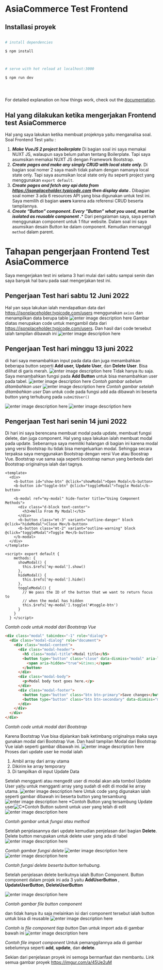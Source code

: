 


# AsiaCommerce Test Frontend

  

## Installasi proyek

  

```bash

# install dependencies

$ npm install

  

# serve with hot reload at localhost:3000

$ npm run dev

  



```

  

For detailed explanation on how things work, check out the [documentation](https://nuxtjs.org).

  

## Hal yang dilakukan ketika mengerjakan Frontend test AsiaCommerce

Hal yang saya lakukan ketika membuat projeknya yaitu menganalisa soal. Soal Frontend Test yaitu :

 1. ***Make VueJS 2 project boilerplate***
	 Di bagian soal ini saya memakai NUXT JS, walaupun saya belum pahan tentang Boilerplate. Tapi saya asumsikan memakai NUXT JS dengan Framework Bootstrap.
 2. ***Create pages and make any simply CRUD with local state only.***
 Di bagian soal nomer 2 saya masih tidak paham dengan namanya local state only. Tapi saya asumsikan local state only itu seperti project yang menggunakan `export default`.
 3. ***Create pages and fetch any api data from  *https://jsonplaceholder.typicode.com then display data* .***
 Dibagian soal nomer 3 ada 6 resources API yang bisa digunakan untuk test ini. Saya memilih di bagian **users** karena ada referensi CRUD beserta tampilannya.
 4. ***Creote “Button” component. Every ”Button” what you used, must be isolated as reusable component* .***
 Dari pengalaman saya, saya pernah menggunakan component untuk 1 fitur website. Dalam soal ini saya asumsikan desain Button ke dalam component. Kemudian memanggil `method` dalam parent.

# Tahapan pengerjaan Frontend Test AsiaCommerce
Saya mengerjakan test ini selama 3 hari mulai dari sabtu sampai senin dan saya banyak hal baru pada saat mengerjakan test ini.
## Pengerjaan Test hari sabtu 12 Juni 2022
Hal yan saya lakukan ialah mendapatkan data dari https://jsonplaceholder.typicode.com/users menggunakan `axios` dan menampilkan data berupa table
![enter image description here](https://i.imgur.com/4AY79g0.jpg)
Gambar diatas merupakan code untuk mengambil data dari https://jsonplaceholder.typicode.com/users. Dan hasil dari code tersebut ialah tampilan dibawah ini
![enter image description here](https://i.imgur.com/z8b7eTF.jpg)
## Pengerjaan Test hari minggu 13 juni 2022
di hari saya menambahkan input pada data dan juga menambahkan beberapa button seperti **Add user,** **Update User**, dan **Delete User**. Bisa dilihat di garis merah.
![enter image description here](https://i.imgur.com/bK0HUN6.jpg)
Tidak hanya itu saja. Saya menambahkan fungsi pada **Add Button** untuk bisa menambahkan user pada tabel.
![enter image description here](https://i.imgur.com/C506MZA.jpg)
*Contoh gambar sebelum ditambahkan user*
![enter image description here](https://i.imgur.com/j7hA0sW.jpg)
*Contoh gambar setelah ditambahkan user*
Dan untuk code pada fungsi add ada dibawah ini beserta button yang terhubung pada `submitUser()`

![enter image description here](https://i.imgur.com/xl6rwZC.jpg)
![enter image description here](https://i.imgur.com/qLQp5yw.jpg)
## Pengerjaan Test hari senin 14 juni 2022
Di hari ini saya berencana membuat modal pada update, membuat fungsi delete, dan juga component. Hal yang saya lakukan ialah membuat modal pada update. Sebenarnya saya memiliki halangan di bagian ini karena modal yang versi Bootstrap itu tidak bisa mengeluarkan modal. Sehingga secara terpaksa saya menggunakan Bootstrap dengan versi Vue atau Boostrap Vue. Bootstrap vue sama saja seperti bootstrap namun yang berbeda dari Bootstrap originalnya ialah dari tagnya.

    <template>
      <div>
        <b-button id="show-btn" @click="showModal">Open Modal</b-button>
        <b-button id="toggle-btn" @click="toggleModal">Toggle Modal</b-button>
    
        <b-modal ref="my-modal" hide-footer title="Using Component Methods">
          <div class="d-block text-center">
            <h3>Hello From My Modal!</h3>
          </div>
          <b-button class="mt-3" variant="outline-danger" block @click="hideModal">Close Me</b-button>
          <b-button class="mt-2" variant="outline-warning" block @click="toggleModal">Toggle Me</b-button>
        </b-modal>
      </div>
    </template>
    
    <script> export default {
        methods: {
          showModal() {
            this.$refs['my-modal'].show()
          },
          hideModal() {
            this.$refs['my-modal'].hide()
          },
          toggleModal() {
            // We pass the ID of the button that we want to return focus to
            // when the modal has hidden
            this.$refs['my-modal'].toggle('#toggle-btn')
          }
        }
      } </script>
*Contoh code untuk modal dari Bootstrap Vue*
```html
<div class="modal" tabindex="-1" role="dialog">
  <div class="modal-dialog" role="document">
    <div class="modal-content">
      <div class="modal-header">
        <h5 class="modal-title">Modal title</h5>
        <button type="button" class="close" data-dismiss="modal" aria-label="Close">
          <span aria-hidden="true">&times;</span>
        </button>
      </div>
      <div class="modal-body">
        <p>Modal body text goes here.</p>
      </div>
      <div class="modal-footer">
        <button type="button" class="btn btn-primary">Save changes</button>
        <button type="button" class="btn btn-secondary" data-dismiss="modal">Close</button>
      </div>
    </div>
  </div>
</div>
```
*Contoh code untuk modal dari Bootstrap*

Karena  Bootstrap Vue bisa dijalankan baik ketimbang originalnya maka saya gunakan modal dari Bootstrap Vue. Dan hasil tampilan Modal dari Bootstrap Vue ialah seperti gambar dibawah ini.
![enter image description here](https://i.imgur.com/XtpsN0o.jpg)
Proses dari update user ke modal ialah

 1. Ambil array dari array utama
 2. Dikirim ke array temporary 
 3. Di tampilkan di input Update Data

Setelah mengganti atau mengedit user di modal akan ada tombol Update User yaitu untuk mengganti array yang sudah di edit di modal ke array utama. 
![enter image description here](https://i.imgur.com/rQKiF8T.png)
Untuk code yang digunakan ialah seperti gambar dibawah ini beserta button yang tersambung
![enter image description here](https://i.imgur.com/XgIvvuc.jpg)
*Contoh Button yang tersambung Update user![*C*](https://i.imgur.com/aevYPpf.jpg)*Contoh Button submit untuk user yang telah di edit
![enter image description here](https://i.imgur.com/IRboGBt.jpg)

*Contoh gambar untuk fungsi atau method*

Setelah penjelasannya dari update kemudian penjelasan dari bagian **Delete**. Delete button merupakan untuk delete user yang ada di tabel
![enter image description here](https://i.imgur.com/YaDfKHZ.png)

*Contoh gambar fungsi delete*
![enter image description here](https://i.imgur.com/rCypk5h.jpg)
![enter image description here](https://i.imgur.com/CiI9xDF.jpg)

*Contoh fungsi delete beserta button terhubung.*

Setelah penjelasan delete berikutnya ialah Button Component. Button component dalam projek ini ada 3 yaitu **AddUserButton** , **UpdateUserButton**, **DeleteUserButton**

![enter image description here](https://i.imgur.com/rllA0Vt.jpg)

*Contoh gambar file button component*

dan tidak hanya itu saja melainkan isi dari component tersebut ialah button untuk bisa di reusable
![enter image description here](https://i.imgur.com/hmbEnxE.jpg)

*Contoh is file component tiap button*
Dan untuk import ada di gambar bawah ini
![enter image description here](https://i.imgur.com/llIsLQP.jpg)

*Contoh file import component*
Untuk pemanggilannya ada di gambar sebelumnya seperti **add**, **update**, dan **delete**. 

Sekian dari penjelasan proyek ini semoga bermanfaat dan membantu.
Link semua gambar proyek https://imgur.com/a/45Ue2uM